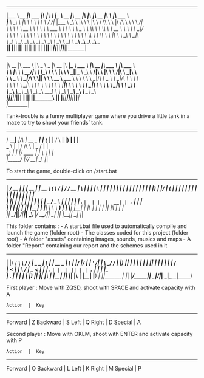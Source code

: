 _________  ________  ________   ___  __            _________  ________  ________  ___  ___  ________  ___       _______      
|\___   ___\\   __  \|\   ___  \|\  \|\  \         |\___   ___\\   __  \|\   __  \|\  \|\  \|\   __  \|\  \     |\  ___ \     
\|___ \  \_\ \  \|\  \ \  \\ \  \ \  \/  /|_       \|___ \  \_\ \  \|\  \ \  \|\  \ \  \\\  \ \  \|\ /\ \  \    \ \   __/|    
    \ \  \ \ \   __  \ \  \\ \  \ \   ___  \           \ \  \ \ \   _  _\ \  \\\  \ \  \\\  \ \   __  \ \  \    \ \  \_|/__  
     \ \  \ \ \  \ \  \ \  \\ \  \ \  \\ \  \           \ \  \ \ \  \\  \\ \  \\\  \ \  \\\  \ \  \|\  \ \  \____\ \  \_|\ \
      \ \__\ \ \__\ \__\ \__\\ \__\ \__\\ \__\           \ \__\ \ \__\\ _\\ \_______\ \_______\ \_______\ \_______\ \_______\
       \|__|  \|__|\|__|\|__| \|__|\|__| \|__|            \|__|  \|__|\|__|\|_______|\|_______|\|_______|\|_______|\|_______|

________  _______   _____ ______   ________  ________  _________  _______   ________  _______   ________                     
|\   __  \|\  ___ \ |\   _ \  _   \|\   __  \|\   ____\|\___   ___\\  ___ \ |\   __  \|\  ___ \ |\   ___ \                    
\ \  \|\  \ \   __/|\ \  \\\__\ \  \ \  \|\  \ \  \___|\|___ \  \_\ \   __/|\ \  \|\  \ \   __/|\ \  \_|\ \                   
\ \   _  _\ \  \_|/_\ \  \\|__| \  \ \   __  \ \_____  \   \ \  \ \ \  \_|/_\ \   _  _\ \  \_|/_\ \  \ \\ \                  
 \ \  \\  \\ \  \_|\ \ \  \    \ \  \ \  \ \  \|____|\  \   \ \  \ \ \  \_|\ \ \  \\  \\ \  \_|\ \ \  \_\\ \                 
  \ \__\\ _\\ \_______\ \__\    \ \__\ \__\ \__\____\_\  \   \ \__\ \ \_______\ \__\\ _\\ \_______\ \_______\                
   \|__|\|__|\|_______|\|__|     \|__|\|__|\|__|\_________\   \|__|  \|_______|\|__|\|__|\|_______|\|_______|                
                                               \|_________|                                                                  


Tank-trouble is a funny multiplayer game where you drive a little tank in a maze to try to shoot your friends’ tank.



 _____ _______       _____ _______
 / ____|__   __|/\   |  __ \__   __|
| (___    | |  /  \  | |__) | | |   
 \___ \   | | / /\ \ |  _  /  | |   
 ____) |  | |/ ____ \| | \ \  | |   
|_____/   |_/_/    \_\_|  \_\ |_|   

To start the game, double-click on /start.bat





 ______ ____  _      _____  ______ _____    _    _____     _____ ____  _   _ _______ ______ _   _ _______
|  ____/ __ \| |    |  __ \|  ____|  __ \  ( )  / ____|   / ____/ __ \| \ | |__   __|  ____| \ | |__   __|
| |__ | |  | | |    | |  | | |__  | |__) | |/  | (___    | |   | |  | |  \| |  | |  | |__  |  \| |  | |   
|  __|| |  | | |    | |  | |  __| |  _  /       \___ \   | |   | |  | | . ` |  | |  |  __| | . ` |  | |   
| |   | |__| | |____| |__| | |____| | \ \       ____) |  | |___| |__| | |\  |  | |  | |____| |\  |  | |   
|_|    \____/|______|_____/|______|_|  \_\     |_____/    \_____\____/|_| \_|  |_|  |______|_| \_|  |_|   


This folder contains :
    - A start.bat file used to automatically compile and launch the game (folder root)
    - The classes coded for this project (folder root)
    - A folder "assets" containing images, sounds, musics and maps
    - A folder "Report" containing our report and the schemes used in it




 _  __________     __   ____ _____ _   _ _____ _____ _   _  _____  _____
| |/ /  ____\ \   / /  |  _ \_   _| \ | |  __ \_   _| \ | |/ ____|/ ____|
| ' /| |__   \ \_/ /   | |_) || | |  \| | |  | || | |  \| | |  __| (___  
|  < |  __|   \   /    |  _ < | | | . ` | |  | || | | . ` | | |_ |\___ \
| . \| |____   | |     | |_) || |_| |\  | |__| || |_| |\  | |__| |____) |
|_|\_\______|  |_|     |____/_____|_| \_|_____/_____|_| \_|\_____|_____/


First player : Move with ZQSD, shoot with SPACE and activate capacity with A

    Action  |  Key
--------------------------
   Forward  |  Z
   Backward |  S
      Left  |  Q
      Right |  D
   Special  |  A

Second player : Move with OKLM, shoot with ENTER and activate capacity with P

    Action  |  Key
--------------------------
   Forward  |  O
   Backward |  L
      Left  |  K
      Right |  M
   Special  |  P
